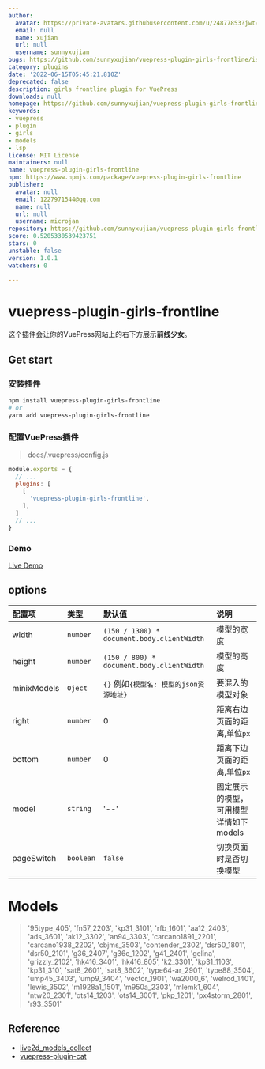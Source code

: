 ```yaml
---
author:
  avatar: https://private-avatars.githubusercontent.com/u/24877853?jwt=eyJhbGciOiJIUzI1NiIsInR5cCI6IkpXVCJ9.eyJpc3MiOiJnaXRodWIuY29tIiwiYXVkIjoicmF3LmdpdGh1YnVzZXJjb250ZW50LmNvbSIsImtleSI6ImtleTEiLCJleHAiOjE3MzQ2NTU3NDAsIm5iZiI6MTczNDY1NDU0MCwicGF0aCI6Ii91LzI0ODc3ODUzIn0.miKXy3QG90Uhtq-53jjajR6gHnkSCEAy0bZp5rt-_nE&v=4
  email: null
  name: xujian
  url: null
  username: sunnyxujian
bugs: https://github.com/sunnyxujian/vuepress-plugin-girls-frontline/issues
category: plugins
date: '2022-06-15T05:45:21.810Z'
deprecated: false
description: girls frontline plugin for VuePress
downloads: null
homepage: https://github.com/sunnyxujian/vuepress-plugin-girls-frontline
keywords:
- vuepress
- plugin
- girls
- models
- lsp
license: MIT License
maintainers: null
name: vuepress-plugin-girls-frontline
npm: https://www.npmjs.com/package/vuepress-plugin-girls-frontline
publisher:
  avatar: null
  email: 1227971544@qq.com
  name: null
  url: null
  username: microjan
repository: https://github.com/sunnyxujian/vuepress-plugin-girls-frontline
score: 0.5205330539423751
stars: 0
unstable: false
version: 1.0.1
watchers: 0

---
```


# vuepress-plugin-girls-frontline

这个插件会让你的VuePress网站上的右下方展示**前线少女**。

## Get start
### 安装插件
```sh
npm install vuepress-plugin-girls-frontline
# or
yarn add vuepress-plugin-girls-frontline
```
### 配置VuePress插件
> docs/.vuepress/config.js
```js
module.exports = {
  // ...
  plugins: [
    [
      'vuepress-plugin-girls-frontline',
    ],
  ]
  // ...
}
```
### Demo
[ Live Demo ](http://xujian.site/vuepress-plugin-girls-frontline/)


## options
| 配置项      | 类型      | 默认值                                     | 说明                                   |
| :---------- | :-------- | :----------------------------------------- | :------------------------------------- |
| width       | `number`  | `(150 / 1300) * document.body.clientWidth` | 模型的宽度                             |
| height      | `number`  | `(150 / 800) * document.body.clientWidth`  | 模型的高度                             |
| minixModels | `Oject`   | `{}` 例如`{模型名: 模型的json资源地址}`    | 要混入的模型对象                       |
| right       | `number`  | 0                                          | 距离右边页面的距离,单位`px`            |
| bottom      | `number`  | 0                                          | 距离下边页面的距离,单位`px`            |
| model       | `string`  | '--'                                       | 固定展示的模型，可用模型详情如下models |
| pageSwitch  | `boolean` | `false`                                    | 切换页面时是否切换模型                 |

# Models

> '95type_405', 'fn57_2203', 'kp31_3101', 'rfb_1601', 'aa12_2403', 'ads_3601', 'ak12_3302', 'an94_3303', 'carcano1891_2201', 'carcano1938_2202', 'cbjms_3503', 'contender_2302', 'dsr50_1801', 'dsr50_2101', 'g36_2407', 'g36c_1202', 'g41_2401', 'gelina', 'grizzly_2102', 'hk416_3401', 'hk416_805', 'k2_3301', 'kp31_1103', 'kp31_310', 'sat8_2601', 'sat8_3602', 'type64-ar_2901', 'type88_3504', 'ump45_3403', 'ump9_3404', 'vector_1901', 'wa2000_6', 'welrod_1401', 'lewis_3502', 'm1928a1_1501', 'm950a_2303', 'mlemk1_604', 'ntw20_2301', 'ots14_1203', 'ots14_3001', 'pkp_1201', 'px4storm_2801', 'r93_3501'

## Reference

- [ live2d_models_collect ](https://gitee.com/rao_she/live2d_models_collect)  
- [ vuepress-plugin-cat ](https://github.com/QiShaoXuan/vuepress-plugin-cat)

